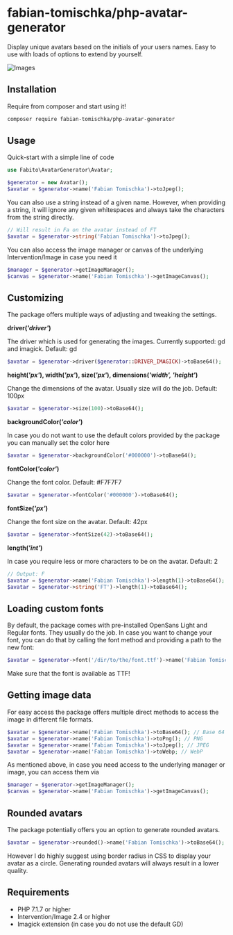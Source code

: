 # fabian-tomischka/php-avatar-generator

Display unique avatars based on the initials of your users names. Easy to use with loads of options to extend by yourself.

![Images](https://i.imgur.com/TIZ7sBm.jpg)

## Installation
Require from composer and start using it!

````bash
composer require fabian-tomischka/php-avatar-generator
````

## Usage
Quick-start with a simple line of code

````php
use Fabito\AvatarGenerator\Avatar;

$generator = new Avatar();
$avatar = $generator->name('Fabian Tomischka')->toJpeg();
````

You can also use a string instead of a given name. However, when providing a string, it will ignore any given whitespaces and always take the characters from the string directly.

````php
// Will result in Fa on the avatar instead of FT
$avatar = $generator->string('Fabian Tomischka')->toJpeg();
````

You can also access the image manager or canvas of the underlying Intervention/Image in case you need it
````php
$manager = $generator->getImageManager();
$canvas = $generator->name('Fabian Tomischka')->getImageCanvas();
````

## Customizing

The package offers multiple ways of adjusting and tweaking the settings.

**driver(_'driver'_)**

The driver which is used for generating the images. Currently supported: gd and imagick. Default: gd
````php
$avatar = $generator->driver($generator::DRIVER_IMAGICK)->toBase64();
````

**height(_'px'_), width(_'px'_), size(_'px'_), dimensions(_'width', 'height'_)**

Change the dimensions of the avatar. Usually size will do the job. Default: 100px
````php
$avatar = $generator->size(100)->toBase64();
````

**backgroundColor(_'color'_)**

In case you do not want to use the default colors provided by the package you can manually set the color here
````php
$avatar = $generator->backgroundColor('#000000')->toBase64();
````

**fontColor(_'color'_)**

Change the font color. Default: #F7F7F7
````php
$avatar = $generator->fontColor('#000000')->toBase64();
````

**fontSize(_'px'_)**

Change the font size on the avatar. Default: 42px
````php
$avatar = $generator->fontSize(42)->toBase64();
````

**length(_'int'_)**

In case you require less or more characters to be on the avatar. Default: 2
````php
// Output: F
$avatar = $generator->name('Fabian Tomischka')->length(1)->toBase64();
$avatar = $generator->string('FT')->length(1)->toBase64();
````

## Loading custom fonts
By default, the package comes with pre-installed OpenSans Light and Regular fonts. They usually do the job. In case you want to change your font, you can do that by calling the font method and providing a path to the new font:

````php
$avatar = $generator->font('/dir/to/the/font.ttf')->name('Fabian Tomischka')->toBase64();
````

Make sure that the font is available as TTF!

## Getting image data
For easy access the package offers multiple direct methods to access the image in different file formats.

````php
$avatar = $generator->name('Fabian Tomischka')->toBase64(); // Base 64
$avatar = $generator->name('Fabian Tomischka')->toPng(); // PNG
$avatar = $generator->name('Fabian Tomischka')->toJpeg(); // JPEG
$avatar = $generator->name('Fabian Tomischka')->toWebp; // WebP
````

As mentioned above, in case you need access to the underlying manager or image, you can access them via

````php
$manager = $generator->getImageManager();
$canvas = $generator->name('Fabian Tomischka')->getImageCanvas();
````

## Rounded avatars

The package potentially offers you an option to generate rounded avatars.
````php
$avatar = $generator->rounded()->name('Fabian Tomischka')->toBase64();
````

However I do highly suggest using border radius in CSS to display your avatar as a circle. Generating rounded avatars will always result in a lower quality.

## Requirements

- PHP 7.1.7 or higher
- Intervention/Image 2.4 or higher
- Imagick extension (in case you do not use the default GD)
